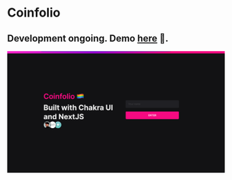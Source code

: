 # Coinfolio

## Development ongoing. Demo [here](https://coinfolio.vercel.app/) 🌈.

![Screenshot](/public/ss.png)
